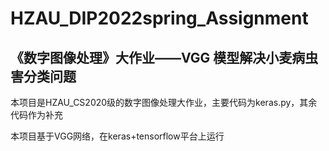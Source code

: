 # HZAU_DIP2022spring_Assignment
## 《数字图像处理》大作业——VGG 模型解决小麦病虫害分类问题<br>
本项目是HZAU_CS2020级的数字图像处理大作业，主要代码为keras.py，其余代码作为补充<br>

本项目基于VGG网络，在keras+tensorflow平台上运行
